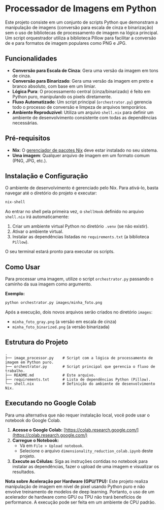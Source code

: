 # Processador de Imagens em Python

Este projeto consiste em um conjunto de scripts Python que demonstram a manipulação de imagens (conversão para escala de cinza e binarização) sem o uso de bibliotecas de processamento de imagem na lógica principal. Um script orquestrador utiliza a biblioteca Pillow para facilitar a conversão de e para formatos de imagem populares como PNG e JPG.

## Funcionalidades

- **Conversão para Escala de Cinza**: Gera uma versão da imagem em tons de cinza.
- **Conversão para Binarizado**: Gera uma versão da imagem em preto e branco absoluto, com base em um limiar.
- **Lógica Pura**: O processamento central (cinza/binarizado) é feito em Python puro, manipulando os pixels diretamente.
- **Fluxo Automatizado**: Um script principal (`orchestrator.py`) gerencia todo o processo de conversão e limpeza de arquivos temporários.
- **Ambiente Reproduzível**: Utiliza um arquivo `shell.nix` para definir um ambiente de desenvolvimento consistente com todas as dependências necessárias.

## Pré-requisitos

- **Nix**: O [gerenciador de pacotes Nix](https://nixos.org/) deve estar instalado no seu sistema.
- **Uma imagem**: Qualquer arquivo de imagem em um formato comum (PNG, JPG, etc.).

## Instalação e Configuração

O ambiente de desenvolvimento é gerenciado pelo Nix. Para ativá-lo, basta navegar até o diretório do projeto e executar:

```bash
nix-shell
```

Ao entrar no shell pela primeira vez, o `shellHook` definido no arquivo `shell.nix` irá automaticamente:
1. Criar um ambiente virtual Python no diretório `.venv` (se não existir).
2. Ativar o ambiente virtual.
3. Instalar as dependências listadas no `requirements.txt` (a biblioteca `Pillow`).

O seu terminal estará pronto para executar os scripts.

## Como Usar

Para processar uma imagem, utilize o script `orchestrator.py` passando o caminho da sua imagem como argumento.

**Exemplo:**

```bash
python orchestrator.py images/minha_foto.png
```

Após a execução, dois novos arquivos serão criados no diretório `images`:
- `minha_foto_gray.png` (a versão em escala de cinza)
- `minha_foto_binarized.png` (a versão binarizada)

## Estrutura do Projeto

```
.
├── image_processor.py    # Script com a lógica de processamento de imagem em Python puro.
├── orchestrator.py       # Script principal que gerencia o fluxo de trabalho.
├── README.md             # Este arquivo.
├── requirements.txt      # Lista de dependências Python (Pillow).
└── shell.nix             # Definição do ambiente de desenvolvimento Nix.
```

## Executando no Google Colab

Para uma alternativa que não requer instalação local, você pode usar o notebook do Google Colab.

1.  **Acesse o Google Colab:** [https://colab.research.google.com/](https://colab.research.google.com/)
2.  **Carregue o Notebook:**
    -   Vá em `File > Upload notebook`.
    -   Selecione o arquivo `dimensionality_reduction_colab.ipynb` deste projeto.
3.  **Execute as Células:** Siga as instruções contidas no notebook para instalar as dependências, fazer o upload de uma imagem e visualizar os resultados.

**Nota sobre Aceleração por Hardware (GPU/TPU):** Este projeto realiza manipulação de imagem em nível de pixel usando Python puro e não envolve treinamento de modelos de deep learning. Portanto, o uso de um acelerador de hardware como GPU ou TPU não trará benefícios de performance. A execução pode ser feita em um ambiente de CPU padrão.